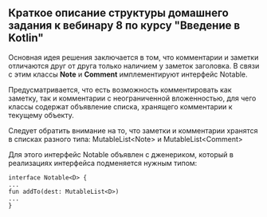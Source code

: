     

 ## Краткое описание структуры домашнего задания к вебинару 8 по курсу "Введение в Kotlin"    

Основная идея решения заключается в том, что комментарии и заметки отличаются друг от друга только наличием у заметок заголовка.
В связи с этим классы **Note** и **Comment** имплементируют интерфейс Notable.

Предусматривается, что есть возможность комментировать как заметку, так и комментарии с неограниченной вложенностью, для чего классы содержат объявление списка, хранящего комментарии к текущему объекту.

Следует обратить внимание на то, что заметки и комментарии хранятся в списках разного типа:
MutableList\<Note> и MutableList\<Comment>

Для этого интерфейс Notable объявлен с дженериком, который в реализациях интерфейса подменяется нужным типом:

    interface Notable<D> {
    ...
    fun addTo(dest: MutableList<D>)
    ...
    }
      
